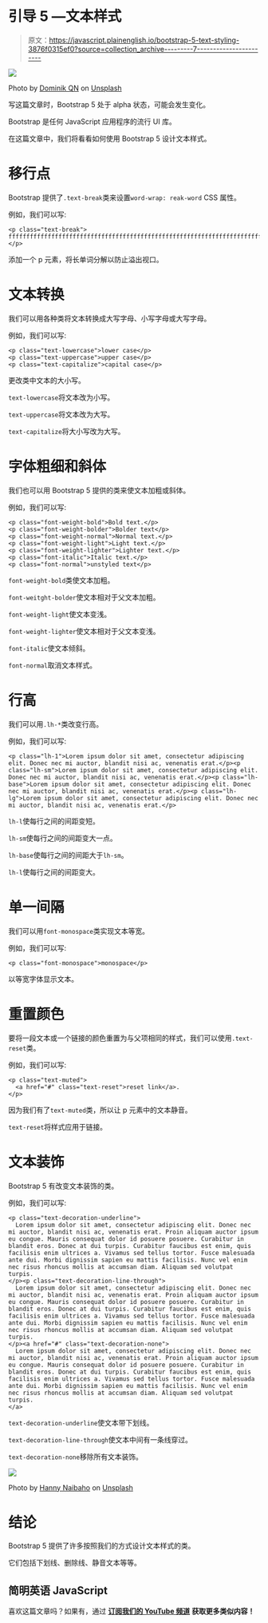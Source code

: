 # 引导 5 —文本样式

> 原文：<https://javascript.plainenglish.io/bootstrap-5-text-styling-3876f0315ef0?source=collection_archive---------7----------------------->

![](img/8a26c66394937a6f678e20ab1bf76b0d.png)

Photo by [Dominik QN](https://unsplash.com/@dominik_qn?utm_source=medium&utm_medium=referral) on [Unsplash](https://unsplash.com?utm_source=medium&utm_medium=referral)

写这篇文章时，Bootstrap 5 处于 alpha 状态，可能会发生变化。

Bootstrap 是任何 JavaScript 应用程序的流行 UI 库。

在这篇文章中，我们将看看如何使用 Bootstrap 5 设计文本样式。

# 移行点

Bootstrap 提供了`.text-break`类来设置`word-wrap: reak-word` CSS 属性。

例如，我们可以写:

```
<p class="text-break">
ffffffffffffffffffffffffffffffffffffffffffffffffffffffffffffffffffffffffffffffffffffffffffffffffffffffffffffff
</p>
```

添加一个 p 元素，将长单词分解以防止溢出视口。

# 文本转换

我们可以用各种类将文本转换成大写字母、小写字母或大写字母。

例如，我们可以写:

```
<p class="text-lowercase">lower case</p>
<p class="text-uppercase">upper case</p>
<p class="text-capitalize">capital case</p>
```

更改类中文本的大小写。

`text-lowercase`将文本改为小写。

`text-uppercase`将文本改为大写。

`text-capitalize`将大小写改为大写。

# 字体粗细和斜体

我们也可以用 Bootstrap 5 提供的类来使文本加粗或斜体。

例如，我们可以写:

```
<p class="font-weight-bold">Bold text.</p>
<p class="font-weight-bolder">Bolder text</p>
<p class="font-weight-normal">Normal text.</p>
<p class="font-weight-light">Light text.</p>
<p class="font-weight-lighter">Lighter text.</p>
<p class="font-italic">Italic text.</p>
<p class="font-normal">unstyled text</p>
```

`font-weight-bold`类使文本加粗。

`font-weitght-bolder`使文本相对于父文本加粗。

`font-weight-light`使文本变浅。

`font-weight-lighter`使文本相对于父文本变浅。

`font-italic`使文本倾斜。

`font-normal`取消文本样式。

# 行高

我们可以用`.lh-*`类改变行高。

例如，我们可以写:

```
<p class="lh-1">Lorem ipsum dolor sit amet, consectetur adipiscing elit. Donec nec mi auctor, blandit nisi ac, venenatis erat.</p><p class="lh-sm">Lorem ipsum dolor sit amet, consectetur adipiscing elit. Donec nec mi auctor, blandit nisi ac, venenatis erat.</p><p class="lh-base">Lorem ipsum dolor sit amet, consectetur adipiscing elit. Donec nec mi auctor, blandit nisi ac, venenatis erat.</p><p class="lh-lg">Lorem ipsum dolor sit amet, consectetur adipiscing elit. Donec nec mi auctor, blandit nisi ac, venenatis erat.</p>
```

`lh-l`使每行之间的间距变短。

`lh-sm`使每行之间的间距变大一点。

`lh-base`使每行之间的间距大于`lh-sm`。

`lh-l`使每行之间的间距变大。

# 单一间隔

我们可以用`font-monospace`类实现文本等宽。

例如，我们可以写:

```
<p class="font-monospace">monospace</p>
```

以等宽字体显示文本。

# 重置颜色

要将一段文本或一个链接的颜色重置为与父项相同的样式，我们可以使用`.text-reset`类。

例如，我们可以写:

```
<p class="text-muted">
  <a href="#" class="text-reset">reset link</a>.
</p>
```

因为我们有了`text-muted`类，所以让 p 元素中的文本静音。

`text-reset`将样式应用于链接。

# 文本装饰

Bootstrap 5 有改变文本装饰的类。

例如，我们可以写:

```
<p class="text-decoration-underline">
  Lorem ipsum dolor sit amet, consectetur adipiscing elit. Donec nec mi auctor, blandit nisi ac, venenatis erat. Proin aliquam auctor ipsum eu congue. Mauris consequat dolor id posuere posuere. Curabitur in blandit eros. Donec at dui turpis. Curabitur faucibus est enim, quis facilisis enim ultrices a. Vivamus sed tellus tortor. Fusce malesuada ante dui. Morbi dignissim sapien eu mattis facilisis. Nunc vel enim nec risus rhoncus mollis at accumsan diam. Aliquam sed volutpat turpis.
</p><p class="text-decoration-line-through">
  Lorem ipsum dolor sit amet, consectetur adipiscing elit. Donec nec mi auctor, blandit nisi ac, venenatis erat. Proin aliquam auctor ipsum eu congue. Mauris consequat dolor id posuere posuere. Curabitur in blandit eros. Donec at dui turpis. Curabitur faucibus est enim, quis facilisis enim ultrices a. Vivamus sed tellus tortor. Fusce malesuada ante dui. Morbi dignissim sapien eu mattis facilisis. Nunc vel enim nec risus rhoncus mollis at accumsan diam. Aliquam sed volutpat turpis.
</p><a href="#" class="text-decoration-none">
  Lorem ipsum dolor sit amet, consectetur adipiscing elit. Donec nec mi auctor, blandit nisi ac, venenatis erat. Proin aliquam auctor ipsum eu congue. Mauris consequat dolor id posuere posuere. Curabitur in blandit eros. Donec at dui turpis. Curabitur faucibus est enim, quis facilisis enim ultrices a. Vivamus sed tellus tortor. Fusce malesuada ante dui. Morbi dignissim sapien eu mattis facilisis. Nunc vel enim nec risus rhoncus mollis at accumsan diam. Aliquam sed volutpat turpis.
</a>
```

`text-decoration-underline`使文本带下划线。

`text-decoration-line-through`使文本中间有一条线穿过。

`text-decoration-none`移除所有文本装饰。

![](img/8a5baf0ad2d19d1a1e90dcbdd93a14fc.png)

Photo by [Hanny Naibaho](https://unsplash.com/@hannynaibaho?utm_source=medium&utm_medium=referral) on [Unsplash](https://unsplash.com?utm_source=medium&utm_medium=referral)

# 结论

Bootstrap 5 提供了许多按照我们的方式设计文本样式的类。

它们包括下划线、删除线、静音文本等等。

## **简明英语 JavaScript**

喜欢这篇文章吗？如果有，通过 [**订阅我们的 YouTube 频道**](https://www.youtube.com/channel/UCtipWUghju290NWcn8jhyAw) **获取更多类似内容！**